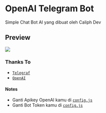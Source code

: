 # OpenAI Telegram Bot
Simple Chat Bot AI yang dibuat oleh Caliph Dev

## Preview
<a href="//t.me/openai_robot"><img src="https://filezone.my.id/file/5l9tqq426hg9k7zzqlft.png" /></a>

### Thanks To
* [`Telegraf`](https://telegraf.js.org)
* [`OpenAI`](https://openai.com)

#### Notes
* Ganti Apikey OpenAI kamu di [`config.js`]()
* Ganti Bot Token kamu di [`config.js`]()